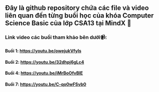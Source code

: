 ## Đây là github repository chứa các file và video liên quan đến từng buổi học của khóa Computer Science Basic của lớp CSA13 tại MindX 📖
### Link video các buổi tham khảo bên dưới📹:
#### Buổi 1: https://youtu.be/owejukVfyls
#### Buổi 2: https://youtu.be/32dhpj6gLc4
#### Buổi 4: https://youtu.be/iMrBoOfvBIE
#### Buổi 7: https://youtu.be/C-qo0wFSvb0

